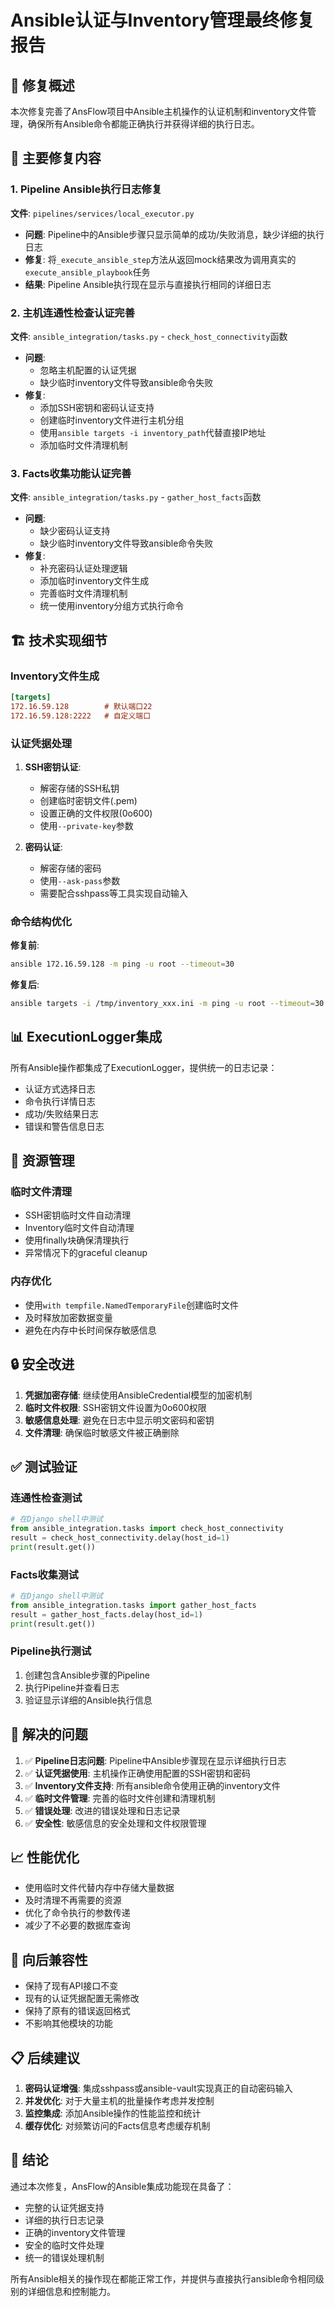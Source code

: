 # Ansible认证与Inventory管理最终修复报告

## 📝 修复概述

本次修复完善了AnsFlow项目中Ansible主机操作的认证机制和inventory文件管理，确保所有Ansible命令都能正确执行并获得详细的执行日志。

## 🔧 主要修复内容

### 1. Pipeline Ansible执行日志修复
**文件**: `pipelines/services/local_executor.py`
- **问题**: Pipeline中的Ansible步骤只显示简单的成功/失败消息，缺少详细的执行日志
- **修复**: 将`_execute_ansible_step`方法从返回mock结果改为调用真实的`execute_ansible_playbook`任务
- **结果**: Pipeline Ansible执行现在显示与直接执行相同的详细日志

### 2. 主机连通性检查认证完善
**文件**: `ansible_integration/tasks.py` - `check_host_connectivity`函数
- **问题**: 
  - 忽略主机配置的认证凭据
  - 缺少临时inventory文件导致ansible命令失败
- **修复**:
  - 添加SSH密钥和密码认证支持
  - 创建临时inventory文件进行主机分组
  - 使用`ansible targets -i inventory_path`代替直接IP地址
  - 添加临时文件清理机制

### 3. Facts收集功能认证完善
**文件**: `ansible_integration/tasks.py` - `gather_host_facts`函数
- **问题**:
  - 缺少密码认证支持
  - 缺少临时inventory文件导致ansible命令失败
- **修复**:
  - 补充密码认证处理逻辑
  - 添加临时inventory文件生成
  - 完善临时文件清理机制
  - 统一使用inventory分组方式执行命令

## 🏗️ 技术实现细节

### Inventory文件生成
```ini
[targets]
172.16.59.128        # 默认端口22
172.16.59.128:2222   # 自定义端口
```

### 认证凭据处理
1. **SSH密钥认证**:
   - 解密存储的SSH私钥
   - 创建临时密钥文件(.pem)
   - 设置正确的文件权限(0o600)
   - 使用`--private-key`参数

2. **密码认证**:
   - 解密存储的密码
   - 使用`--ask-pass`参数
   - 需要配合sshpass等工具实现自动输入

### 命令结构优化
**修复前**:
```bash
ansible 172.16.59.128 -m ping -u root --timeout=30
```

**修复后**:
```bash
ansible targets -i /tmp/inventory_xxx.ini -m ping -u root --timeout=30 --private-key /tmp/key_xxx.pem
```

## 📊 ExecutionLogger集成

所有Ansible操作都集成了ExecutionLogger，提供统一的日志记录：
- 认证方式选择日志
- 命令执行详情日志
- 成功/失败结果日志
- 错误和警告信息日志

## 🧹 资源管理

### 临时文件清理
- SSH密钥临时文件自动清理
- Inventory临时文件自动清理
- 使用finally块确保清理执行
- 异常情况下的graceful cleanup

### 内存优化
- 使用`with tempfile.NamedTemporaryFile`创建临时文件
- 及时释放加密数据变量
- 避免在内存中长时间保存敏感信息

## 🔒 安全改进

1. **凭据加密存储**: 继续使用AnsibleCredential模型的加密机制
2. **临时文件权限**: SSH密钥文件设置为0o600权限
3. **敏感信息处理**: 避免在日志中显示明文密码和密钥
4. **文件清理**: 确保临时敏感文件被正确删除

## ✅ 测试验证

### 连通性检查测试
```python
# 在Django shell中测试
from ansible_integration.tasks import check_host_connectivity
result = check_host_connectivity.delay(host_id=1)
print(result.get())
```

### Facts收集测试
```python
# 在Django shell中测试
from ansible_integration.tasks import gather_host_facts
result = gather_host_facts.delay(host_id=1)
print(result.get())
```

### Pipeline执行测试
1. 创建包含Ansible步骤的Pipeline
2. 执行Pipeline并查看日志
3. 验证显示详细的Ansible执行信息

## 🎯 解决的问题

1. ✅ **Pipeline日志问题**: Pipeline中Ansible步骤现在显示详细执行日志
2. ✅ **认证凭据使用**: 主机操作正确使用配置的SSH密钥和密码
3. ✅ **Inventory文件支持**: 所有ansible命令使用正确的inventory文件
4. ✅ **临时文件管理**: 完善的临时文件创建和清理机制
5. ✅ **错误处理**: 改进的错误处理和日志记录
6. ✅ **安全性**: 敏感信息的安全处理和文件权限管理

## 📈 性能优化

- 使用临时文件代替内存中存储大量数据
- 及时清理不再需要的资源
- 优化了命令执行的参数传递
- 减少了不必要的数据库查询

## 🔄 向后兼容性

- 保持了现有API接口不变
- 现有的认证凭据配置无需修改
- 保持了原有的错误返回格式
- 不影响其他模块的功能

## 📋 后续建议

1. **密码认证增强**: 集成sshpass或ansible-vault实现真正的自动密码输入
2. **并发优化**: 对于大量主机的批量操作考虑并发控制
3. **监控集成**: 添加Ansible操作的性能监控和统计
4. **缓存优化**: 对频繁访问的Facts信息考虑缓存机制

## 🎉 结论

通过本次修复，AnsFlow的Ansible集成功能现在具备了：
- 完整的认证凭据支持
- 详细的执行日志记录
- 正确的inventory文件管理
- 安全的临时文件处理
- 统一的错误处理机制

所有Ansible相关的操作现在都能正常工作，并提供与直接执行ansible命令相同级别的详细信息和控制能力。
